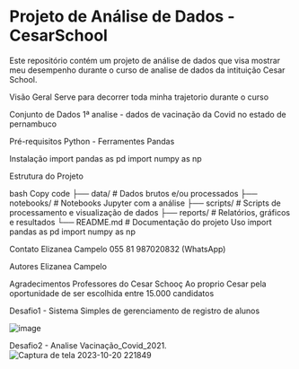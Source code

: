 # Projeto de Análise de Dados - CesarSchool

Este repositório contém um projeto de análise de dados que visa mostrar meu desempenho durante o curso de analise de dados da intituição Cesar School.

Visão Geral
Serve para decorrer toda minha trajetorio durante o curso

Conjunto de Dados
1ª analise - dados de vacinação da Covid no estado de pernambuco

Pré-requisitos
Python - Ferramentes Pandas

Instalação
import pandas as pd
import numpy as np

Estrutura do Projeto

bash
Copy code
├── data/                   # Dados brutos e/ou processados
├── notebooks/              # Notebooks Jupyter com a análise
├── scripts/                # Scripts de processamento e visualização de dados
├── reports/                # Relatórios, gráficos e resultados
└── README.md               # Documentação do projeto
Uso
import pandas as pd
import numpy as np


Contato
Elizanea Campelo 055 81 987020832 (WhatsApp)

Autores
Elizanea Campelo

Agradecimentos
Professores do Cesar Schooç
Ao proprio Cesar pela oportunidade de ser escolhida entre 15.000 candidatos 

Desafio1 - Sistema Simples de gerenciamento de registro de alunos

![image](https://github.com/ElizCampelo/CesarSchool/assets/19363803/e183f3c1-cd16-4457-a0be-24ba0f8643c1)

Desafio2 - Analise Vacinação_Covid_2021.
![Captura de tela 2023-10-20 221849](https://github.com/ElizCampelo/CesarSchool/assets/19363803/d9fcb2ba-6243-4104-8e61-88869e4008ec)

